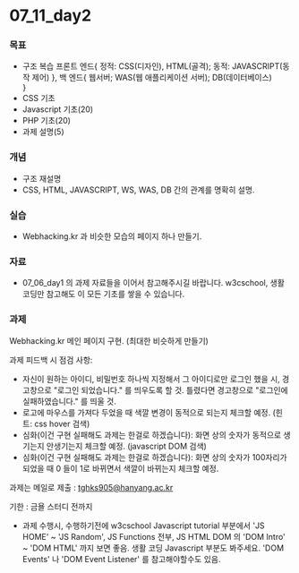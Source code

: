 # 07_11_day2

### 목표
* 구조 복습
    프론트 엔드{
        정적: CSS(디자인), HTML(골격);
        동적: JAVASCRIPT(동작 제어)
    },
    백 엔드{
        웹서버;
        WAS(웹 애플리케이션 서버);
        DB(데이터베이스)    
    }
* CSS 기초
* Javascript 기초(20)
* PHP 기초(20)
* 과제 설명(5)

### 개념
* 구조 재설명
* CSS, HTML, JAVASCRIPT, WS, WAS, DB 간의 관계를 명확히 설명.

### 실습
* Webhacking.kr 과 비슷한 모습의 페이지 하나 만들기.

### 자료
* 07_06_day1 의 과제 자료들을 이어서 참고해주시길 바랍니다. w3cschool, 생활 코딩만 참고해도 이 모든 기초를 쌓을 수 있습니다.

### 과제
Webhacking.kr 메인 페이지 구현. (최대한 비슷하게 만들기)

과제 피드백 시 점검 사항:
* 자신이 원하는 아이디, 비밀번호 하나씩 지정해서 그 아이디로만 로그인 했을 시, 경고창으로 "로그인 되었습니다." 를 띄우도록 할 것. 틀렸다면 경고창으로 "로그인에 실패하였습니다." 를 띄울 것.
* 로고에 마우스를 가져다 두었을 때 색깔 변경이 동적으로 되는지 체크할 예정. (힌트: css hover 검색)
* 심화(이건 구현 실패해도 과제는 한걸로 하겠습니다): 화면 상의 숫자가 동적으로 생기는지 안생기는지 체크할 예정. (javascript DOM 검색)
* 심화(이건 구현 실패해도 과제는 한걸로 하겠습니다): 화면 상의 숫자가 100자리가 되었을 때 0 들이 1로 바뀌면서 색깔이 바뀌는지 체크할 예정.

과제는 메일로 제출 : tghks905@hanyang.ac.kr

기한 : 금욜 스터디 전까지


* 과제 수행시, 수행하기전에 w3cschool Javascript tutorial 부분에서 'JS HOME' ~ 'JS Random', JS Functions 전부, JS HTML DOM 의 'DOM Intro' ~ 'DOM HTML' 까지 보면 좋음. 생활 코딩 Javascript 부분도 봐주세요. 'DOM Events' 나 'DOM Event Listener' 를 참고해야할수도 있음.
